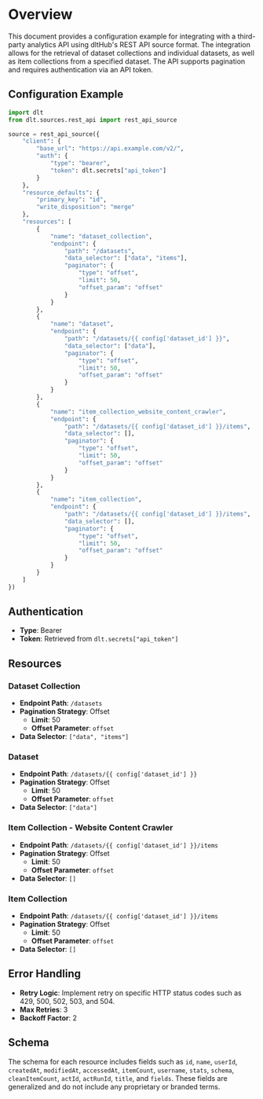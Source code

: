 # Overview

This document provides a configuration example for integrating with a third-party analytics API using dltHub's REST API source format. The integration allows for the retrieval of dataset collections and individual datasets, as well as item collections from a specified dataset. The API supports pagination and requires authentication via an API token.

## Configuration Example

```python
import dlt
from dlt.sources.rest_api import rest_api_source

source = rest_api_source({
    "client": {
        "base_url": "https://api.example.com/v2/",
        "auth": {
            "type": "bearer",
            "token": dlt.secrets["api_token"]
        }
    },
    "resource_defaults": {
        "primary_key": "id",
        "write_disposition": "merge"
    },
    "resources": [
        {
            "name": "dataset_collection",
            "endpoint": {
                "path": "/datasets",
                "data_selector": ["data", "items"],
                "paginator": {
                    "type": "offset",
                    "limit": 50,
                    "offset_param": "offset"
                }
            }
        },
        {
            "name": "dataset",
            "endpoint": {
                "path": "/datasets/{{ config['dataset_id'] }}",
                "data_selector": ["data"],
                "paginator": {
                    "type": "offset",
                    "limit": 50,
                    "offset_param": "offset"
                }
            }
        },
        {
            "name": "item_collection_website_content_crawler",
            "endpoint": {
                "path": "/datasets/{{ config['dataset_id'] }}/items",
                "data_selector": [],
                "paginator": {
                    "type": "offset",
                    "limit": 50,
                    "offset_param": "offset"
                }
            }
        },
        {
            "name": "item_collection",
            "endpoint": {
                "path": "/datasets/{{ config['dataset_id'] }}/items",
                "data_selector": [],
                "paginator": {
                    "type": "offset",
                    "limit": 50,
                    "offset_param": "offset"
                }
            }
        }
    ]
})
```

## Authentication

- **Type**: Bearer
- **Token**: Retrieved from `dlt.secrets["api_token"]`

## Resources

### Dataset Collection

- **Endpoint Path**: `/datasets`
- **Pagination Strategy**: Offset
  - **Limit**: 50
  - **Offset Parameter**: `offset`
- **Data Selector**: `["data", "items"]`

### Dataset

- **Endpoint Path**: `/datasets/{{ config['dataset_id'] }}`
- **Pagination Strategy**: Offset
  - **Limit**: 50
  - **Offset Parameter**: `offset`
- **Data Selector**: `["data"]`

### Item Collection - Website Content Crawler

- **Endpoint Path**: `/datasets/{{ config['dataset_id'] }}/items`
- **Pagination Strategy**: Offset
  - **Limit**: 50
  - **Offset Parameter**: `offset`
- **Data Selector**: `[]`

### Item Collection

- **Endpoint Path**: `/datasets/{{ config['dataset_id'] }}/items`
- **Pagination Strategy**: Offset
  - **Limit**: 50
  - **Offset Parameter**: `offset`
- **Data Selector**: `[]`

## Error Handling

- **Retry Logic**: Implement retry on specific HTTP status codes such as 429, 500, 502, 503, and 504.
- **Max Retries**: 3
- **Backoff Factor**: 2

## Schema

The schema for each resource includes fields such as `id`, `name`, `userId`, `createdAt`, `modifiedAt`, `accessedAt`, `itemCount`, `username`, `stats`, `schema`, `cleanItemCount`, `actId`, `actRunId`, `title`, and `fields`. These fields are generalized and do not include any proprietary or branded terms.